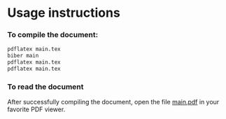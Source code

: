 # Usage instructions

### To compile the document:

```bash
pdflatex main.tex
biber main
pdflatex main.tex
pdflatex main.tex
```

### To read the document

After successfully compiling the document, open the file [main.pdf](./main.pdf) in your favorite PDF viewer.
